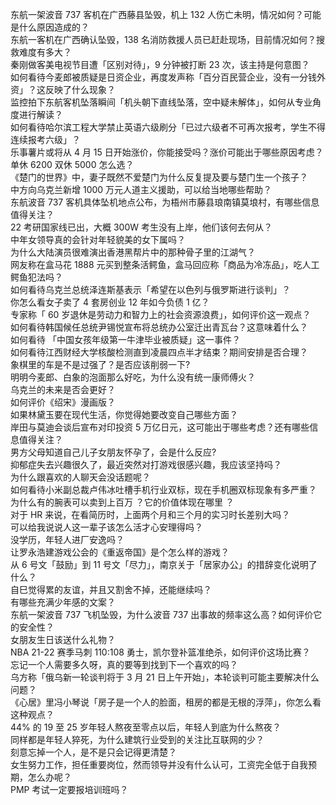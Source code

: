 东航一架波音 737 客机在广西藤县坠毁，机上 132 人伤亡未明，情况如何？可能是什么原因造成的？  
东航一客机在广西确认坠毁，138 名消防救援人员已赶赴现场，目前情况如何？搜救难度有多大？  
秦刚做客美电视节目遭「区别对待」，9 分钟被打断 23 次，该主持是何意图？  
如何看待今麦郎被质疑是日资企业，再度发声称「百分百民营企业，没有一分钱外资」？这反映了什么现象？  
监控拍下东航客机坠落瞬间「机头朝下直线坠落，空中疑未解体」，如何从专业角度进行解读？  
如何看待哈尔滨工程大学禁止英语六级刷分「已过六级者不可再次报考，学生不得连续报考六级」？  
乐事薯片或将从 4 月 15 日开始涨价，你能接受吗？涨价可能出于哪些原因考虑？  
单休 6200 双休 5000 怎么选？  
《楚门的世界》中，妻子既然不爱楚门为什么反复提及要与楚门生一个孩子？  
中方向乌克兰新增 1000 万元人道主义援助，可以给当地哪些帮助？  
东航波音 737 客机具体坠机地点公布，为梧州市藤县琅南镇莫埌村，有哪些信息值得关注？  
22 考研国家线已出，大概 300W 考生没有上岸，他们该何去何从？  
中年女领导真的会针对年轻貌美的女下属吗？  
为什么大陆演员很难演出香港黑帮片中的那种骨子里的江湖气？  
网友称在盒马花 1888 元买到整条活鳄鱼，盒马回应称「商品为冷冻品」，吃人工鳄鱼犯法吗？  
如何看待乌克兰总统泽连斯基表示「希望在以色列与俄罗斯进行谈判」？  
你怎么看女子卖了 4 套房创业 12 年如今负债 1 亿？  
专家称「 60 岁退休是劳动力和智力上的社会资源浪费」，如何评价这一观点？  
如何看待韩国候任总统尹锡悦宣布将总统办公室迁出青瓦台？这意味着什么？  
如何看待 「中国女孩年级第一牛津毕业被质疑」这一事件？  
如何看待江西财经大学核酸检测直到凌晨四点半才结束？期间安排是否合理？  
象棋里的车是不是过强了？是否应该削弱一下?  
明明今麦郎、白象的泡面那么好吃，为什么没有统一康师傅火？  
乌克兰的未来是否会更好？  
如何评价《绍宋》漫画版？  
如果林黛玉要在现代生活，你觉得她要改变自己哪些方面？  
岸田与莫迪会谈后宣布对印投资 5 万亿日元，这可能出于哪些考虑？还有哪些信息值得关注？  
男方父母知道自己儿子女朋友怀孕了，会是什么反应?  
抑郁症失去兴趣很久了，最近突然对打游戏很感兴趣，我应该坚持吗？  
为什么跟喜欢的人聊天会没话题呢？  
如何看待小米副总裁卢伟冰吐槽手机行业双标，现在手机圈双标现象有多严重？  
为什么有的腕表可以卖到上百万 ？它的价值体现在哪里 ？  
对于 HR 来说，在看简历时，上面两个月和三个月的实习时长差别大吗？  
可以给我说说人这一辈子该怎么活才心安理得吗？  
没学历，年轻人进厂安逸吗？  
让罗永浩建游戏公会的《重返帝国》是个怎么样的游戏？  
从 6 号文「鼓励」到 11 号文「尽力」，南京关于「居家办公」的措辞变化说明了什么？  
自巳觉得累的友谊，并且又割舍不掉，还能继续吗？  
有哪些充满少年感的文案？  
东航一架波音 737 飞机坠毁，为什么波音 737 出事故的频率这么高？如何评价它的安全性？  
女朋友生日该送什么礼物？  
NBA 21-22 赛季马刺 110:108 勇士，凯尔登补篮准绝杀，如何评价这场比赛？  
忘记一个人需要多久呀，真的要等到找到下一个喜欢的吗？  
乌方称「俄乌新一轮谈判将于 3 月 21 日上午开始」，本轮谈判可能主要解决什么问题？  
《心居》里冯小琴说「房子是一个人的脸面，租房的都是无根的浮萍」，你怎么看这种观点？  
44% 的 19 至 25 岁年轻人熬夜至零点以后，年轻人到底为什么熬夜？  
同样都是年轻人猝死，为什么建筑行业受到的关注比互联网的少？  
刻意忘掉一个人，是不是只会记得更清楚？  
女生努力工作，担任重要岗位，然而领导并没有什么认可，工资完全低于自我预期，怎么办呢？  
PMP 考试一定要报培训班吗？  
